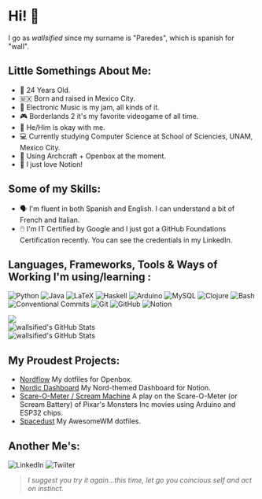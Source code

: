 # Hi! 🧱
I go as *_wallsified_* since my surname is "Paredes", which is spanish for "wall". 

 ## Little Somethings About Me:  
- 📆 24 Years Old.
- 🇲🇽 Born and raised in Mexico City.
- 🎵 Electronic Music is my jam, all kinds of it.  
- 🎮 Borderlands 2 it's my favorite videogame of all time. 
- 👦 He/Him is okay with me.
- 💻 Currently studying Computer Science at School of Sciencies, UNAM, Mexico City.
- 🐧 Using Archcraft + Openbox at the moment.
- 📓 I just love Notion!

## Some of my Skills:
- 🗣️ I'm fluent in both Spanish and English. I can understand a bit of French and Italian.
- 🖱️ I'm IT Certified by Google and I just got a GitHub Foundations Certification recently. You can see the credentials in my LinkedIn.

## Languages, Frameworks, Tools & Ways of Working I'm using/learning : 
![Python](https://img.shields.io/badge/python-python?style=for-the-badge&logo=Python&logoColor=white&color=1D3C6E)
![Java](https://img.shields.io/badge/java-java?style=for-the-badge&logo=Java&logoColor=white&color=F89820)
![LaTeX](https://img.shields.io/badge/latex-latex?style=for-the-badge&logo=LaTeX&logoColor=white&color=0F548B)
![Haskell](https://img.shields.io/badge/haskell-haskell?style=for-the-badge&logo=Haskell&logoColor=white&color=800080)
![Arduino](https://img.shields.io/badge/arduino-arduino?style=for-the-badge&logo=Arduino&logoColor=white&color=3186A0)
![MySQL](https://img.shields.io/badge/mysql-mysql?style=for-the-badge&logo=mySQL&logoColor=white&color=00758F)
![Clojure](https://img.shields.io/badge/clojure-clojure?style=for-the-badge&logo=Clojure&logoColor=white&color=12284E)
![Bash](https://img.shields.io/badge/Bash-bash?style=for-the-badge&logo=GNU%20Bash&logoColor=white&color=434C5E)
![Conventional Commits](https://img.shields.io/badge/Conventional%20Commits-1.0.0-%23FE5196?style=for-the-badge&logo=conventionalcommits&logoColor=white)
![Git](https://img.shields.io/badge/git-git?style=for-the-badge&logo=Git&logoColor=white&color=F1502F)
![GitHub](https://img.shields.io/badge/github-github?style=for-the-badge&logo=GitHub&logoColor=white&color=black)
![Notion](https://img.shields.io/badge/notion-notion?style=for-the-badge&logo=Notion&logoColor=white&color=black)


<div class="row">
  <div class="column"><img src="https://github-readme-stats.vercel.app/api?username=wallsified&show_icons=true&locale=en&theme=nord&rank_icon=github" /></div>
  <div class="column"><img src="https://github-readme-stats.vercel.app/api/top-langs/?username=wallsified&theme=nord&show_icons=true&hide_border=true&layout=compact" alt="wallsified's GitHub Stats" />  
  </div>
</div>


<img src="https://github-readme-streak-stats.herokuapp.com/?user=wallsified&theme=nord&hide_border=true" alt="wallsified's GitHub Stats" />

## My Proudest Projects: 
- [Nordflow](https://github.com/wallsified/nordflow) My dotfiles for Openbox.
- [Nordic Dashboard](https://wallsified.notion.site/wallsified/Nordic-Dashboard-31653a95676c43b7830ee2973b27ab38) My Nord-themed Dashboard for Notion.
- [Scare-O-Meter / Scream Machine](https://github.com/Wallsified/ScreamMachine) A play on the Scare-O-Meter (or Scream Battery) of Pixar's Monsters Inc movies using Arduino and ESP32 chips.
- [Spacedust](https://github.com/Wallsified/Spacedust.git) My AwesomeWM dotfiles.
  
  
## Another Me's:
![LinkedIn](https://img.shields.io/badge/Daniel_Paredes-%230f548b?style=for-the-badge&logo=LinkedIn&logoColor=white&label=Linkedin&link=www.linkedin.com%2Fin%2Fdaniel-paredes-wallsified)
![Twiiter](https://img.shields.io/badge/wallsified-%230f548b?style=for-the-badge&logo=Twitter&logoColor=white&label=Twitter&link=https%3A%2F%2Ftwitter.com%2Fwallsified)

> *I suggest you try it again...this time, let go you coincious self and act on instinct.*
